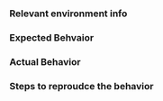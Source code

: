 ### Relevant environment info

### Expected Behvaior

### Actual Behavior

### Steps to reproudce the behavior
